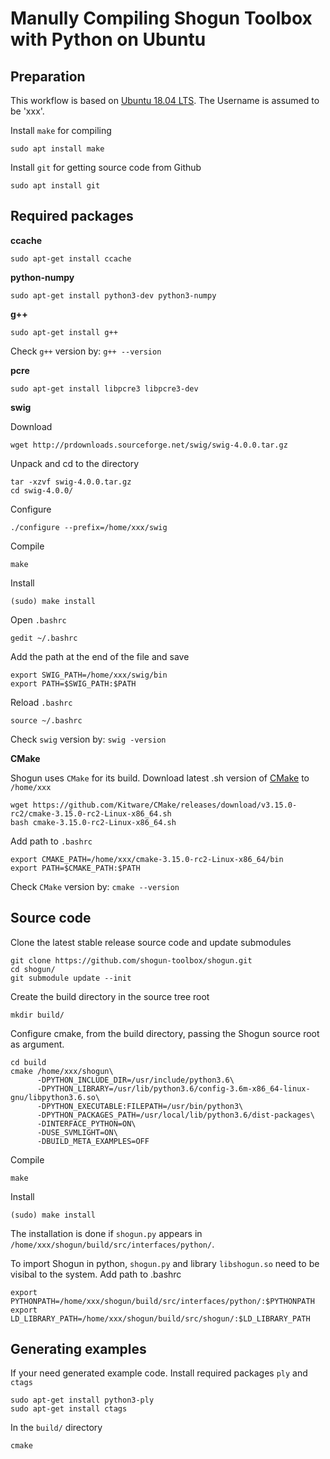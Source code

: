 # Manully Compiling Shogun Toolbox with Python on Ubuntu 

## Preparation
This workflow is based on [Ubuntu 18.04 LTS](https://ubuntu.com/download/desktop/thank-you?country=US&version=18.04.2&architecture=amd64). The Username is assumed to be 'xxx'.

Install `make` for compiling

    sudo apt install make
    
Install `git` for getting source code from Github

    sudo apt install git
    
## Required packages

**ccache**

    sudo apt-get install ccache
**python-numpy**

    sudo apt-get install python3-dev python3-numpy
    
**g++**

    sudo apt-get install g++
    
Check `g++` version by: `g++ --version`
  
**pcre**

    sudo apt-get install libpcre3 libpcre3-dev
    
**swig**<br>

Download
   
    wget http://prdownloads.sourceforge.net/swig/swig-4.0.0.tar.gz

Unpack and cd to the directory

    tar -xzvf swig-4.0.0.tar.gz
    cd swig-4.0.0/
    
Configure    

    ./configure --prefix=/home/xxx/swig
   
Compile

    make

Install

    (sudo) make install

Open `.bashrc` 

    gedit ~/.bashrc

Add the path at the end of the file and save

    export SWIG_PATH=/home/xxx/swig/bin
    export PATH=$SWIG_PATH:$PATH

Reload `.bashrc`

    source ~/.bashrc
    
Check `swig` version by: `swig -version`

**CMake**
    
Shogun uses `CMake` for its build. Download latest .sh version of [CMake](https://cmake.org/download/) to `/home/xxx`

    wget https://github.com/Kitware/CMake/releases/download/v3.15.0-rc2/cmake-3.15.0-rc2-Linux-x86_64.sh
    bash cmake-3.15.0-rc2-Linux-x86_64.sh
    
Add path to `.bashrc`

    export CMAKE_PATH=/home/xxx/cmake-3.15.0-rc2-Linux-x86_64/bin
    export PATH=$CMAKE_PATH:$PATH

Check `CMake` version by: `cmake --version`
    
## Source code

Clone the latest stable release source code and update submodules

    git clone https://github.com/shogun-toolbox/shogun.git
    cd shogun/
    git submodule update --init

Create the build directory in the source tree root

    mkdir build/

Configure cmake, from the build directory, passing the Shogun source root as argument.

    cd build
    cmake /home/xxx/shogun\
          -DPYTHON_INCLUDE_DIR=/usr/include/python3.6\
          -DPYTHON_LIBRARY=/usr/lib/python3.6/config-3.6m-x86_64-linux-gnu/libpython3.6.so\
          -DPYTHON_EXECUTABLE:FILEPATH=/usr/bin/python3\
          -DPYTHON_PACKAGES_PATH=/usr/local/lib/python3.6/dist-packages\
          -DINTERFACE_PYTHON=ON\
          -DUSE_SVMLIGHT=ON\
          -DBUILD_META_EXAMPLES=OFF

Compile

    make

Install 

    (sudo) make install
    
The installation is done if `shogun.py` appears in `/home/xxx/shogun/build/src/interfaces/python/`.

To import Shogun in python, `shogun.py` and library `libshogun.so` need to be visibal to the system. Add path to .bashrc

    export PYTHONPATH=/home/xxx/shogun/build/src/interfaces/python/:$PYTHONPATH
    export LD_LIBRARY_PATH=/home/xxx/shogun/build/src/shogun/:$LD_LIBRARY_PATH


## Generating examples

If your need generated example code. Install required packages `ply` and `ctags`

    sudo apt-get install python3-ply
    sudo apt-get install ctags
    
In the `build/` directory

    cmake 

